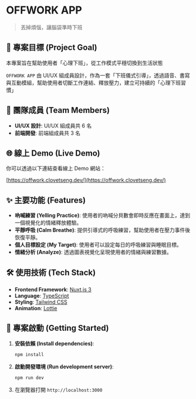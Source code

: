 # OFFWORK APP

> 丟掉煩惱，讓腦袋準時下班

## 🎯 專案目標 (Project Goal)

本專案旨在幫助使用者「心理下班」，從工作模式平穩切換到生活狀態

`OFFWORK APP` 由 UI/UX 組成員設計，作為一套「下班儀式引導」，透過語音、書寫與互動模組，幫助使用者切斷工作連結、釋放壓力，建立可持續的「心理下班習慣」

## 👥 團隊成員 (Team Members)

*   **UI/UX 設計**: UI/UX 組成員共 6 名
*   **前端開發**: 前端組成員共 3 名

## 🌐 線上 Demo (Live Demo)

你可以透過以下連結查看線上 Demo 網站：

[https://offwork.clovetseng.dev/](https://offwork.clovetseng.dev/)

## ✨ 主要功能 (Features)

*   **吶喊練習 (Yelling Practice)**: 使用者的吶喊分貝數會即時反應在畫面上，達到一個視覺化的情緒釋放體驗。
*   **平靜呼吸 (Calm Breathe)**: 提供引導式的呼吸練習，幫助使用者在壓力事件後恢復平靜。
*   **個人目標設定 (My Target)**: 使用者可以設定每日的呼吸練習與睡眠目標。
*   **情緒分析 (Analyze)**: 透過圖表視覺化呈現使用者的情緒與練習數據。

## 🛠️ 使用技術 (Tech Stack)

*   **Frontend Framework**: [Nuxt.js 3](https://nuxt.com/)
*   **Language**: [TypeScript](https://www.typescriptlang.org/)
*   **Styling**: [Tailwind CSS](https://tailwindcss.com/)
*   **Animation**: [Lottie](https://lottiefiles.com/)

## 🚀 專案啟動 (Getting Started)

1.  **安裝依賴 (Install dependencies)**:
    ```bash
    npm install
    ```

2.  **啟動開發環境 (Run development server)**:
    ```bash
    npm run dev
    ```

3.  在瀏覽器打開 `http://localhost:3000`